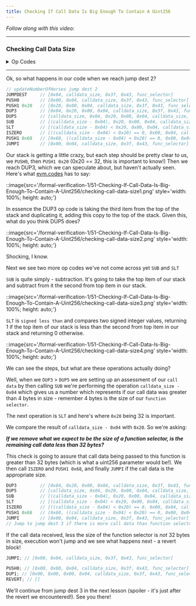 ```yaml
---
title: Checking If Call Data Is Big Enough To Contain A Uint256
---
```


_Follow along with this video:_

---

### Checking Call Data Size

<details>
<Summary> Op Codes </summary>

    bytecode - 0x6080604052348015600e575f80fd5b5060a58061001b5f395ff3fe6080604052348015600e575f80fd5b50600436106030575f3560e01c8063cdfead2e146034578063e026c017146045575b5f80fd5b6043603f3660046059565b5f55565b005b5f5460405190815260200160405180910390f35b5f602082840312156068575f80fd5b503591905056fea2646970667358fe1220fe01fe6c40d0ed98f16c7769ffde7109d5fe9f9dfefe31769a77032ceb92497a64736f6c63430008140033

```js
    PUSH1 0x80 ✅
    PUSH1 0x40 ✅
    MSTORE ✅

    CALLVALUE ✅
    DUP1 ✅
    ISZERO ✅
    PUSH1 0x0e ✅
    JUMPI ✅

    PUSH0 ✅
    DUP1 ✅
    REVERT ✅

    JUMPDEST ✅
    POP ✅
    PUSH1 0xa5 ✅
    DUP1 ✅
    PUSH2 0x001b ✅
    PUSH0 ✅
    CODECOPY ✅
    PUSH0 ✅
    RETURN ✅
    INVALID ✅

    PUSH1 0x80 ✅
    PUSH1 0x40 ✅
    MSTORE ✅

    CALLVALUE ✅
    DUP1 ✅
    ISZERO ✅
    PUSH1 0x0e ✅
    JUMPI ✅

    PUSH0 ✅
    DUP1 ✅
    REVERT ✅

    JUMPDEST ✅
    POP ✅
    PUSH1 0x04 ✅
    CALLDATASIZE ✅
    LT ✅
    PUSH1 0x30 ✅
    JUMPI ✅

    PUSH0 ✅
    CALLDATALOAD ✅
    PUSH1 0xe0 ✅
    SHR ✅

    DUP1 ✅
    PUSH4 0xcdfead2e ✅
    EQ ✅
    PUSH1 0x34 ✅
    JUMPI ✅

    DUP1
    PUSH4 0xe026c017
    EQ
    PUSH1 0x45
    JUMPI

    JUMPDEST ✅
    PUSH0 ✅
    DUP1 ✅
    REVERT ✅

    JUMPDEST ✅
    PUSH1 0x43 ✅
    PUSH1 0x3f ✅
    CALLDATASIZE ✅
    PUSH1 0x04 ✅
    PUSH1 0x59 ✅
    JUMP ✅

    JUMPDEST
    PUSH0
    SSTORE
    JUMP
    JUMPDEST
    STOP
    JUMPDEST
    PUSH0
    SLOAD
    PUSH1 0x40
    MLOAD
    SWAP1
    DUP2
    MSTORE
    PUSH1 0x20
    ADD
    PUSH1 0x40
    MLOAD
    DUP1
    SWAP2
    SUB
    SWAP1
    RETURN

    JUMPDEST    //<--- We are here!
    PUSH0
    PUSH1 0x20
    DUP3
    DUP5
    SUB
    SLT
    ISZERO
    PUSH1 0x68
    JUMPI
    PUSH0
    DUP1
    REVERT
    JUMPDEST
    POP
    CALLDATALOAD
    SWAP2
    SWAP1
    POP
    JUMP
    INVALID
    LOG2
    PUSH5 0x6970667358
    INVALID
    SLT
    KECCAK256
    INVALID
    ADD
    INVALID
    PUSH13 0x40d0ed98f16c7769ffde7109d5
    INVALID
    SWAP16
    SWAP14
    INVALID
    INVALID
    BALANCE
    PUSH23 0x9a77032ceb92497a64736f6c63430008140033
```

</details>

---

Ok, so what happens in our code when we reach jump dest 2?

```js
// updateNumberOfHorses jump dest 2
JUMPDEST     // [0x04, calldata_size, 0x3f, 0x43, func_selector]
PUSH0        // [0x00, 0x04, calldata_size, 0x3f, 0x43, func_selector]
PUSH1 0x20   // [0x20, 0x00, 0x04, calldata_size, 0x3f, 0x43, func_selector]
DUP3         // [0x04, 0x20, 0x00, 0x04, calldata_size, 0x3f, 0x43, func_selector]
DUP5         // [calldata_size, 0x04, 0x20, 0x00, 0x04, calldata_size, 0x3f, 0x43, func_selector]
SUB          // [(calldata_size - 0x04), 0x20, 0x00, 0x04, calldata_size, 0x3f, 0x43, func_selector]
SLT          // [(calldata_size - 0x04) < 0x20, 0x00, 0x04, calldata_size, 0x3f, 0x43, func_selector]
ISZERO       // [((calldata_size - 0x04) < 0x20) == 0, 0x00, 0x04, calldata_size, 0x3f, 0x43, func_selector]
PUSH1 0x68   // [0x68, ((calldata_size - 0x04) < 0x20) == 0, 0x00, 0x04, calldata_size, 0x3f, 0x43, func_selector]
JUMPI        // [0x00, 0x04, calldata_size, 0x3f, 0x43, func_selector]
```

Our stack is getting a little crazy, but each step should be pretty clear to us, we `PUSH0`, then `PUSH1 0x20` (0x20 == 32, this is important to know!) Then we reach DUP3, which we can speculate about, but haven't actually seen. Here's what [evm.codes](https://www.evm.codes/#34?fork=cancun) has to say:

::image{src='/formal-verification-1/51-Checking-If-Call-Data-Is-Big-Enough-To-Contain-A-Uint256/checking-call-data-size1.png' style='width: 100%; height: auto;'}

In essence the DUP3 op code is taking the third item from the top of the stack and duplicating it, adding this copy to the top of the stack. Given this, what do you think DUP5 does?

::image{src='/formal-verification-1/51-Checking-If-Call-Data-Is-Big-Enough-To-Contain-A-Uint256/checking-call-data-size2.png' style='width: 100%; height: auto;'}

Shocking, I know.

Next we see two more op codes we've not come across yet `SUB` and `SLT`

`SUB` is quite simply - subtraction. It's going to take the top item of our stack and subtract from it the second from top item in our stack.

::image{src='/formal-verification-1/51-Checking-If-Call-Data-Is-Big-Enough-To-Contain-A-Uint256/checking-call-data-size3.png' style='width: 100%; height: auto;'}

`SLT` is `signed less than` and compares two signed integer values, returning 1 if the top item of our stack is less than the second from top item in our stack and returning 0 otherwise.

::image{src='/formal-verification-1/51-Checking-If-Call-Data-Is-Big-Enough-To-Contain-A-Uint256/checking-call-data-size4.png' style='width: 100%; height: auto;'}

We can see the steps, but what are these operations actually doing?

Well, when we `DUP3` > `DUP5` we are setting up an assessment of our `call data` by then calling `SUB` we're performing the operation `calldata_size - 0x04` which gives us a number which represents if our call data was greater than 4 bytes in size - remember 4 bytes is the size of our `function selector`.

The next operation is `SLT` and here's where `0x20` being 32 is important.

We compare the result of `calldata_size - 0x04` with `0x20`. So we're asking:

**_If we remove what we expect to be the size of a function selector, is the remaining call data less than 32 bytes?_**

This check is going to assure that call data being passed to this function is greater than 32 bytes (which is what a uint256 parameter would be!). We then call `ISZERO` and `PUSH1 0x68`, and finally `JUMPI` if the call data is the appropriate size.

```js
DUP3         // [0x04, 0x20, 0x00, 0x04, calldata_size, 0x3f, 0x43, func_selector]
DUP5         // [calldata_size, 0x04, 0x20, 0x00, 0x04, calldata_size, 0x3f, 0x43, func_selector]
SUB          // [(calldata_size - 0x04), 0x20, 0x00, 0x04, calldata_size, 0x3f, 0x43, func_selector]
SLT          // [(calldata_size - 0x04) < 0x20, 0x00, 0x04, calldata_size, 0x3f, 0x43, func_selector]
ISZERO       // [((calldata_size - 0x04) < 0x20) == 0, 0x00, 0x04, calldata_size, 0x3f, 0x43, func_selector]
PUSH1 0x68   // [0x68, ((calldata_size - 0x04) < 0x20) == 0, 0x00, 0x04, calldata_size, 0x3f, 0x43, func_selector]
JUMPI        // [0x00, 0x04, calldata_size, 0x3f, 0x43, func_selector]
// Jump to jump dest 3 if there is more call data than function selector + 0x20!
```

If the call data received, less the size of the function selector is _not_ 32 bytes in size, execution won't jump and we see what happens next - a revert block!

```js
JUMPI; // [0x00, 0x04, calldata_size, 0x3f, 0x43, func_selector]

PUSH0; // [0x00, 0x00, 0x04, calldata_size, 0x3f, 0x43, func_selector]
DUP1; // [0x00, 0x00, 0x00, 0x04, calldata_size, 0x3f, 0x43, func_selector]
REVERT; // []
```

We'll continue from jump dest 3 in the next lesson (spoiler - it's just after the revert we encountered!). See you there!
